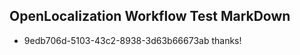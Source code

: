## OpenLocalization Workflow Test MarkDown
* 9edb706d-5103-43c2-8938-3d63b66673ab thanks!

<!--HONumber=Aug16_HO4-->


